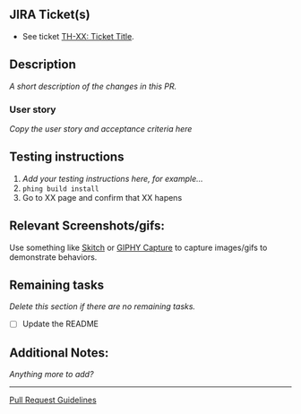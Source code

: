## JIRA Ticket(s)

- See ticket [TH-XX: Ticket Title](https://palantir.atlassian.net/browse/TH-XX).

## Description

_A  short description of the changes in this PR._

### User story
_Copy the user story and acceptance criteria here_

## Testing instructions

1. _Add your testing instructions here, for example..._
1. `phing build install`
1. Go to XX page and confirm that XX hapens

## Relevant Screenshots/gifs:

Use something like [Skitch](https://evernote.com/skitch/) or [GIPHY Capture](https://giphy.com/apps/giphycapture) to capture images/gifs to demonstrate behaviors.

## Remaining tasks

_Delete this section if there are no remaining tasks._

- [ ] Update the README

## Additional Notes:

_Anything more to add?_


---

[Pull Request Guidelines](/docs/pr_review.md)
